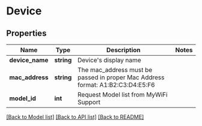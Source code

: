 # Device

## Properties
Name | Type | Description | Notes
------------ | ------------- | ------------- | -------------
**device_name** | **string** | Device&#x27;s display name | 
**mac_address** | **string** | The mac_address must be passed in proper Mac Address format: A1:B2:C3:D4:E5:F6 | 
**model_id** | **int** | Request Model list from MyWiFi Support | 

[[Back to Model list]](../../README.md#documentation-for-models) [[Back to API list]](../../README.md#documentation-for-api-endpoints) [[Back to README]](../../README.md)

